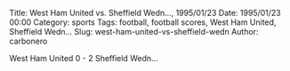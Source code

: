 Title: West Ham United vs. Sheffield Wedn…, 1995/01/23
Date: 1995/01/23 00:00
Category: sports
Tags: football, football scores, West Ham United, Sheffield Wedn…
Slug: west-ham-united-vs-sheffield-wedn
Author: carbonero


West Ham United 0 - 2 Sheffield Wedn…

